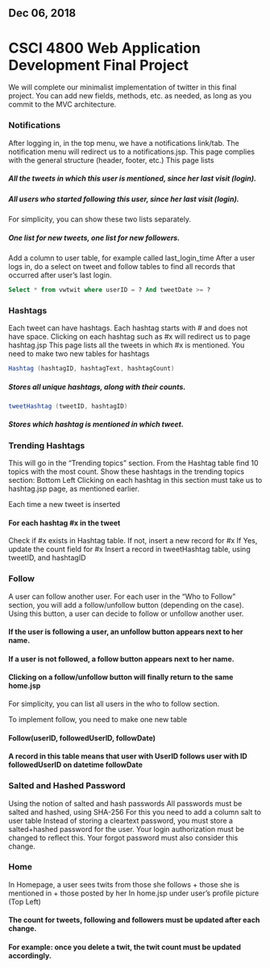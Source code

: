 ## Dec 06, 2018
# CSCI 4800 Web Application Development Final Project

We will complete our minimalist implementation of twitter in this final project.
You can add new fields, methods, etc. as needed, as long as you commit to the MVC architecture.

### Notifications
After logging in, in the top menu, we have a notifications link/tab. 
The notification menu will redirect us to a notifications.jsp.
This page complies with the general structure (header, footer, etc.)
This page lists 
##### All the tweets in which this user is mentioned, since her last visit (login).
##### All users who started following this user, since her last visit (login).
For simplicity, you can show these two lists separately.
##### One list for new tweets, one list for new followers.

Add a column to user table, for example called last_login_time
After a user logs in, do a select on tweet and follow tables to find all records that occurred after user’s last login.
```sql
Select * from vwtwit where userID = ? And tweetDate >= ?
```

### Hashtags
Each tweet can have hashtags.
Each hashtag starts with # and does not have space. 
Clicking on each hashtag such as #x will redirect us to page hashtag.jsp
This page lists all the tweets in which #x is mentioned.
You need to make two new tables for hashtags
```java
Hashtag (hashtagID, hashtagText, hashtagCount) 
```
##### Stores all unique hashtags, along with their counts.  
```java
tweetHashtag (tweetID, hashtagID)
```
##### Stores which hashtag is mentioned in which tweet.

### Trending Hashtags
This will go in the “Trending topics” section.
From the Hashtag table find 10 topics with the most count.
Show these hashtags in the trending topics section: Bottom Left
Clicking on each hashtag in this section must take us to hashtag.jsp page, as mentioned earlier.

Each time a new tweet is inserted
#### For each hashtag #x in the tweet 
Check if #x exists in Hashtag table.
If not, insert a new record for #x
If Yes, update the count field for #x
Insert a record in tweetHashtag table, using tweetID, and hashtagID

### Follow
A user can follow another user.
For each user in the “Who to Follow” section, you will add a follow/unfollow button (depending on the case).
Using this button, a user can decide to follow or unfollow another user.
#### If the user is following a user, an unfollow button appears next to her name.
#### If a user is not followed, a follow button appears next to her name. 
#### Clicking on a follow/unfollow button will finally return to the same home.jsp
For simplicity, you can list all users in the who to follow section.

To implement follow, you need to make one new table
#### Follow(userID, followedUserID, followDate)
#### A record in this table means that user with UserID follows user with ID followedUserID on datetime followDate

### Salted and Hashed Password
Using the notion of salted and hash passwords
All passwords must be salted and hashed, using SHA-256
For this you need to add a column salt to user table
Instead of storing a cleartext password, you must store a salted+hashed password for the user.
Your login authorization must be changed to reflect this.
Your forgot password must also consider this change.


### Home
In Homepage, a user sees twits from those she follows + those she is mentioned in + those posted by her
In home.jsp under user’s profile picture (Top Left)
#### The count for tweets, following and followers must be updated after each change.
#### For example: once you delete a twit, the twit count must be updated accordingly.


